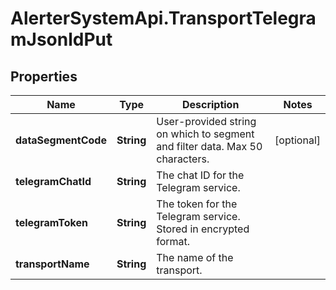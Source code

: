 # AlerterSystemApi.TransportTelegramJsonldPut

## Properties

Name | Type | Description | Notes
------------ | ------------- | ------------- | -------------
**dataSegmentCode** | **String** | User-provided string on which to segment and filter data. Max 50 characters. | [optional] 
**telegramChatId** | **String** | The chat ID for the Telegram service. | 
**telegramToken** | **String** | The token for the Telegram service. Stored in encrypted format. | 
**transportName** | **String** | The name of the transport. | 


